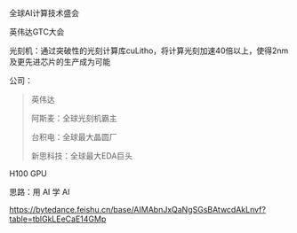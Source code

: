 全球AI计算技术盛会

英伟达GTC大会

光刻机：通过突破性的光刻计算库cuLitho，将计算光刻加速40倍以上，使得2nm及更先进芯片的生产成为可能







公司：

> 英伟达
>
> 阿斯麦：全球光刻机霸主
>
> 台积电：全球最大晶圆厂
>
> 新思科技：全球最大EDA巨头





H100 GPU





思路：用 AI 学 AI





https://bytedance.feishu.cn/base/AIMAbnJxQaNgSGsBAtwcdAkLnvf?table=tblGkLEeCaE14GMp



